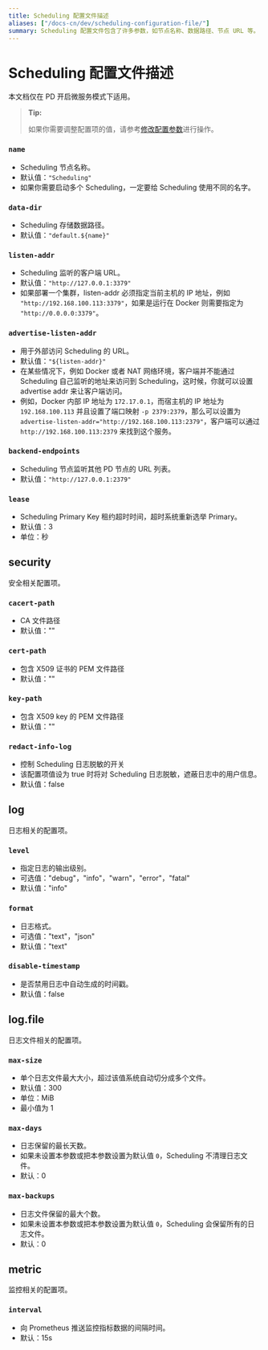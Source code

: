 ```yaml
---
title: Scheduling 配置文件描述
aliases: ["/docs-cn/dev/scheduling-configuration-file/"]
summary: Scheduling 配置文件包含了许多参数，如节点名称、数据路径、节点 URL 等。
---
```


# Scheduling 配置文件描述

<!-- markdownlint-disable MD001 -->

本文档仅在 PD 开启微服务模式下适用。

> **Tip:**
>
> 如果你需要调整配置项的值，请参考[修改配置参数](/maintain-tidb-using-tiup.md#修改配置参数)进行操作。

### `name`

- Scheduling 节点名称。
- 默认值：`"Scheduling"`
- 如果你需要启动多个 Scheduling，一定要给 Scheduling 使用不同的名字。

### `data-dir`

- Scheduling 存储数据路径。
- 默认值：`"default.${name}"`

### `listen-addr`

- Scheduling 监听的客户端 URL。
- 默认值：`"http://127.0.0.1:3379"`
- 如果部署一个集群，listen-addr 必须指定当前主机的 IP 地址，例如 `"http://192.168.100.113:3379"`，如果是运行在 Docker 则需要指定为 `"http://0.0.0.0:3379"`。

### `advertise-listen-addr`

- 用于外部访问 Scheduling 的 URL。
- 默认值：`"${listen-addr}"`
- 在某些情况下，例如 Docker 或者 NAT 网络环境，客户端并不能通过 Scheduling 自己监听的地址来访问到 Scheduling，这时候，你就可以设置 advertise addr 来让客户端访问。
- 例如，Docker 内部 IP 地址为 `172.17.0.1`，而宿主机的 IP 地址为 `192.168.100.113` 并且设置了端口映射 `-p 2379:2379`，那么可以设置为 `advertise-listen-addr="http://192.168.100.113:2379"`，客户端可以通过 `http://192.168.100.113:2379` 来找到这个服务。

### `backend-endpoints`

- Scheduling 节点监听其他 PD 节点的 URL 列表。
- 默认值：`"http://127.0.0.1:2379"`

### `lease`

- Scheduling Primary Key 租约超时时间，超时系统重新选举 Primary。
- 默认值：3
- 单位：秒

## security

安全相关配置项。

### `cacert-path`

- CA 文件路径
- 默认值：""

### `cert-path`

- 包含 X509 证书的 PEM 文件路径
- 默认值：""

### `key-path`

- 包含 X509 key 的 PEM 文件路径
- 默认值：""

### `redact-info-log`

- 控制 Scheduling 日志脱敏的开关
- 该配置项值设为 true 时将对 Scheduling 日志脱敏，遮蔽日志中的用户信息。
- 默认值：false

## log

日志相关的配置项。

### `level`

- 指定日志的输出级别。
- 可选值："debug"，"info"，"warn"，"error"，"fatal"
- 默认值："info"

### `format`

- 日志格式。
- 可选值："text"，"json"
- 默认值："text"

### `disable-timestamp`

- 是否禁用日志中自动生成的时间戳。
- 默认值：false

## log.file

日志文件相关的配置项。

### `max-size`

- 单个日志文件最大大小，超过该值系统自动切分成多个文件。
- 默认值：300
- 单位：MiB
- 最小值为 1

### `max-days`

- 日志保留的最长天数。
- 如果未设置本参数或把本参数设置为默认值 `0`，Scheduling 不清理日志文件。
- 默认：0

### `max-backups`

- 日志文件保留的最大个数。
- 如果未设置本参数或把本参数设置为默认值 `0`，Scheduling 会保留所有的日志文件。
- 默认：0

## metric

监控相关的配置项。

### `interval`

- 向 Prometheus 推送监控指标数据的间隔时间。
- 默认：15s
